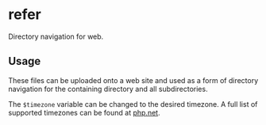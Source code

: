 # refer

Directory navigation for web.

## Usage

These files can be uploaded onto a web site and used as a form of directory navigation for the containing directory and all subdirectories.

The `$timezone` variable can be changed to the desired timezone. A full list of supported timezones can be found at [php.net](http://php.net/manual/en/timezones.php).
